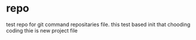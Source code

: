 # repo
test repo for git command repositaries file.
this test based
init that chooding
coding
thie is new project file
